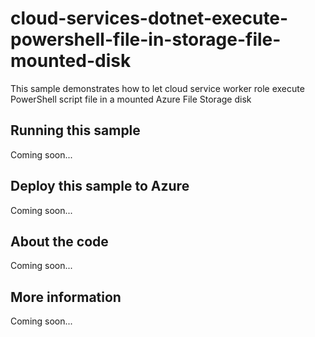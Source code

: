# cloud-services-dotnet-execute-powershell-file-in-storage-file-mounted-disk
This sample demonstrates how to let cloud service worker role execute PowerShell script file in a mounted Azure File Storage disk
## Running this sample
Coming soon...
## Deploy this sample to Azure
Coming soon...
## About the code
Coming soon...
## More information
Coming soon...